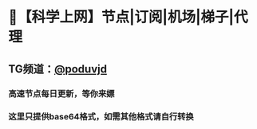 # 🚀【科学上网】节点|订阅|机场|梯子|代理
## TG频道：[@poduvjd](https://t.me/poduvjd/)<br />
### 高速节点每日更新，等你来嫖<br />
### 这里只提供base64格式，如需其他格式请自行转换
